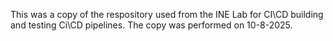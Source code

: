 This was a copy of the respository used from the INE Lab for CI\CD building and testing Ci\CD pipelines. The copy was performed on 10-8-2025. 
